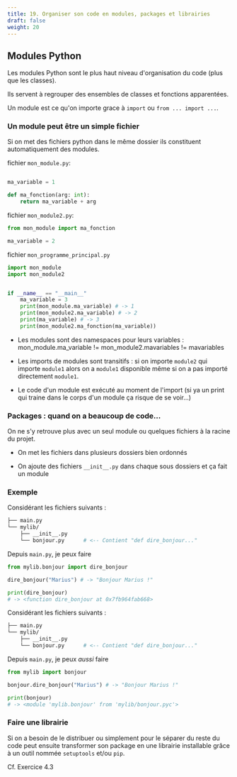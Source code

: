 ```yaml
---
title: 19. Organiser son code en modules, packages et librairies
draft: false
weight: 20
---
```


## Modules Python

Les modules Python sont le plus haut niveau d'organisation du code (plus que les classes).

Ils servent à regrouper des ensembles de classes et fonctions apparentées.

Un module est ce qu'on importe grace à `import` ou `from ... import ...`.

### Un module peut être un simple fichier

Si on met des fichiers python dans le même dossier ils constituent automatiquement des modules.

fichier `mon_module.py`:

```python

ma_variable = 1

def ma_fonction(arg: int):
    return ma_variable + arg
```

fichier `mon_module2.py`:

```python
from mon_module import ma_fonction

ma_variable = 2

```

fichier `mon_programme_principal.py`

```python
import mon_module
import mon_module2


if __name__ == "__main__"
    ma_variable = 3
    print(mon_module.ma_variable) # -> 1 
    print(mon_module2.ma_variable) # -> 2
    print(ma_variable) # -> 3
    print(mon_module2.ma_fonction(ma_variable))
```

- Les modules sont des namespaces pour leurs variables : mon_module.ma_variable != mon_module2.mavariables != mavariables

- Les imports de modules sont transitifs : si on importe `module2` qui importe `module1` alors on a `module1` disponible même si on a pas importé directement `module1`.

- Le code d'un module est exécuté au moment de l'import (si ya un print qui traine dans le corps d'un module ça risque de se voir...)

### Packages : quand on a beaucoup de code...

On ne s'y retrouve plus avec un seul module ou quelques fichiers à la racine du projet.

- On met les fichiers dans plusieurs dossiers bien ordonnés

- On ajoute des fichiers `__init__.py` dans chaque sous dossiers et ça fait un module

### Exemple

Considérant les fichiers suivants :

```bash
├── main.py
└── mylib/
    ├── __init__.py
    └── bonjour.py      # <-- Contient "def dire_bonjour..."
```

Depuis `main.py`, je peux faire

```python
from mylib.bonjour import dire_bonjour

dire_bonjour("Marius") # -> "Bonjour Marius !"

print(dire_bonjour)
# -> <function dire_bonjour at 0x7fb964fab668>
```

Considérant les fichiers suivants :

```bash
├── main.py
└── mylib/
    ├── __init__.py
    └── bonjour.py      # <-- Contient "def dire_bonjour..."
```

Depuis `main.py`, je peux *aussi* faire

```python
from mylib import bonjour

bonjour.dire_bonjour("Marius") # -> "Bonjour Marius !"

print(bonjour)
# -> <module 'mylib.bonjour' from 'mylib/bonjour.pyc'>
```

### Faire une librairie 

Si on a besoin de le distribuer ou simplement pour le séparer du reste du code peut ensuite transformer son package en une librairie installable grâce à un outil nommée `setuptools` et/ou `pip`.

Cf. Exercice 4.3